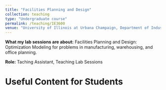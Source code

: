 ```yaml
---
title: "Facilities Planning and Design"
collection: teaching
type: "Undergraduate course"
permalink: /teaching/IE3600
venue: "University of Illinois at Urbana Champaign, Department of Industrial & Enterprise Systems Engineering"
---
```


**What my lab sessions are about:** Facilities Planning and Design: Optimization Modeling for problems in manufacturing, warehousing, and office planning.


**Role:** Taching Assistant, Teaching Lab Sessions

# Useful Content for Students
